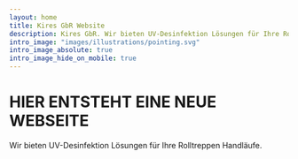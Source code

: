 ```yaml
---
layout: home
title: Kires GbR Website
description: Kires GbR. Wir bieten UV-Desinfektion Lösungen für Ihre Rolltreppen Handläufe.
intro_image: "images/illustrations/pointing.svg"
intro_image_absolute: true
intro_image_hide_on_mobile: true
---
```


# HIER ENTSTEHT EINE NEUE WEBSEITE

Wir bieten UV-Desinfektion Lösungen für Ihre Rolltreppen Handläufe.

<br>
<br>


